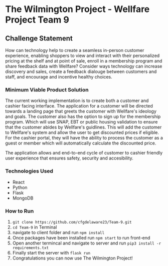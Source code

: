 # The Wilmington Project - Wellfare Project Team 9

## Challenge Statement

How can technology help to create a seamless in-person customer experience, enabling shoppers to view and interact with their personalized pricing at the shelf and at point of sale, enroll in a membership program and share feedback data with Wellfare? Consider ways technology can increase discovery and sales, create a feedback dialouge between customers and staff, and encourage and incentive healthy choices.

### Minimum Viable Product Solution

The current working implementation is to create both a customer and cashier facing interface. The application for a customer will be directed towards a landing page that greets the customer with Wellfare's ideology and goals. The customer also has the option to sign up for the membership program. Which will use SNAP, EBT or public housing validation to ensure that the customer abides by Wellfare's guidlines. This will add the customer to Wellfare's system and allow the user to get discounted prices if eligible. For the cashier portal, they will have the ability to process the customer as a guest or member which will automatically calculate the discounted price.

The application allows and end-to-end cycle of customer to cashier friendly user experience that ensures safety, security and accesibility.

### Technologies Used

- React
- Python
- Flask
- MongoDB

### How to Run

1. `git clone https://github.com/cfgdelaware23/Team-9.git`
2. `cd Team-9` in Terminal
3. navigate to client folder and run `npm install`
4. Once packages have been installed run `npm start` to run front-end
5. Open another termincal and navigate to server and run `pip3 install -r requirements.txt`
6. Finally start the server with `flask run`
7. Congratulations you can now use The Wilmington Project!
